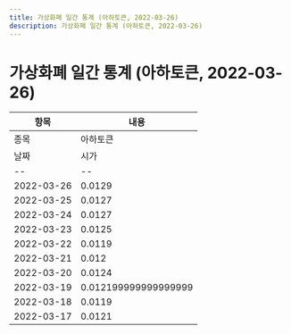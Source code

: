 ```yaml
---
title: 가상화폐 일간 통계 (아하토큰, 2022-03-26)
description: 가상화폐 일간 통계 (아하토큰, 2022-03-26)
---
```


가상화폐 일간 통계 (아하토큰, 2022-03-26)
===

|항목|내용|
|--|--|
|종목|아하토큰||마켓|KRW-AHT||종류|일 단위 캔들||기간|2022-03-17T09:00:00 - 2022-03-26T09:00:00|
|날짜|시가|저가|고가|종가|비고|
|--|--|--|--|--|--|
|2022-03-26|0.0129|0.0128|0.013|0.0129|    |
|2022-03-25|0.0127|0.0127|0.0135|0.013|    |
|2022-03-24|0.0127|0.0125|0.0129|0.0128|    |
|2022-03-23|0.0125|0.012199999999999999|0.013|0.0127|    |
|2022-03-22|0.0119|0.011800000000000001|0.013099999999999999|0.0126|    |
|2022-03-21|0.012|0.011699999999999999|0.0121|0.012|    |
|2022-03-20|0.0124|0.0119|0.0125|0.0121|    |
|2022-03-19|0.012199999999999999|0.0119|0.0125|0.0123|    |
|2022-03-18|0.0119|0.011699999999999999|0.012199999999999999|0.012199999999999999|    |
|2022-03-17|0.0121|0.0116|0.0124|0.012|    |
